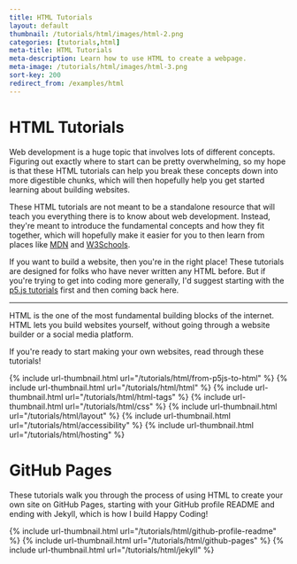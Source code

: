 ```yaml
---
title: HTML Tutorials
layout: default
thumbnail: /tutorials/html/images/html-2.png
categories: [tutorials,html]
meta-title: HTML Tutorials
meta-description: Learn how to use HTML to create a webpage.
meta-image: /tutorials/html/images/html-3.png
sort-key: 200
redirect_from: /examples/html
---
```


# HTML Tutorials

Web development is a huge topic that involves lots of different concepts. Figuring out exactly where to start can be pretty overwhelming, so my hope is that these HTML tutorials can help you break these concepts down into more digestible chunks, which will then hopefully help you get started learning about building websites.

These HTML tutorials are not meant to be a standalone resource that will teach you everything there is to know about web development. Instead, they're meant to introduce the fundamental concepts and how they fit together, which will hopefully make it easier for you to then learn from places like [MDN](https://developer.mozilla.org) and [W3Schools](https://www.w3schools.com/).

If you want to build a website, then you're in the right place! These tutorials are designed for folks who have never written any HTML before. But if you're trying to get into coding more generally, I'd suggest starting with the [p5.js tutorials](/tutorials/p5js) first and then coming back here.

---

HTML is the one of the most fundamental building blocks of the internet. HTML lets you build websites yourself, without going through a website builder or a social media platform.

If you're ready to start making your own websites, read through these tutorials!

<div class="thumbnail-link-container">
{% include url-thumbnail.html url="/tutorials/html/from-p5js-to-html" %}
{% include url-thumbnail.html url="/tutorials/html/html" %}
{% include url-thumbnail.html url="/tutorials/html/html-tags" %}
{% include url-thumbnail.html url="/tutorials/html/css" %}
{% include url-thumbnail.html url="/tutorials/html/layout" %}
{% include url-thumbnail.html url="/tutorials/html/accessibility" %}
{% include url-thumbnail.html url="/tutorials/html/hosting" %}
</div>

# GitHub Pages

These tutorials walk you through the process of using HTML to create your own site on GitHub Pages, starting with your GitHub profile README and ending with Jekyll, which is how I build Happy Coding!

<div class="thumbnail-link-container">
{% include url-thumbnail.html url="/tutorials/html/github-profile-readme" %}
{% include url-thumbnail.html url="/tutorials/html/github-pages" %}
{% include url-thumbnail.html url="/tutorials/html/jekyll" %}
</div>
